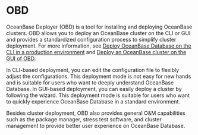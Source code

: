 # OBD

OceanBase Deployer (OBD) is a tool for installing and deploying OceanBase clusters. OBD allows you to deploy an OceanBase cluster on the CLI or GUI and provides a standardized configuration process to simplify cluster deployment. For more information, see [Deploy OceanBase Database on the CLI in a production environment](../../../400.deploy/500.deploy-oceanbase-database-community-edition/200.local-deployment/500.deploy-OceanBase-database-of-multi-node-cluster.md) and [Deploy an OceanBase cluster on the GUI of OBD](../../../400.deploy/500.deploy-oceanbase-database-community-edition/200.local-deployment/400.deploy-by-ui/100.deploy-by-obd.md).

In CLI-based deployment, you can edit the configuration file to flexibly adjust the configurations. This deployment mode is not easy for new hands and is suitable for users who want to deeply understand OceanBase Database. In GUI-based deployment, you can easily deploy a cluster by following the wizard. This deployment mode is suitable for users who want to quickly experience OceanBase Database in a standard environment.

Besides cluster deployment, OBD also provides general O&M capabilities such as the package manager, stress test software, and cluster management to provide better user experience on OceanBase Database.